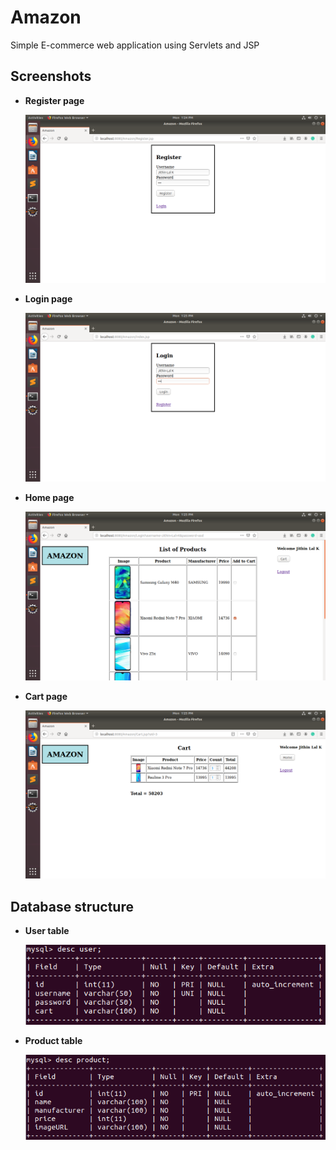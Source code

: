 # Amazon
Simple E-commerce web application using Servlets and JSP
## Screenshots
* **Register page**

    ![](https://raw.githubusercontent.com/jithinlalk/Amazon/master/Screenshots/Register.png)

* **Login page**

    ![](https://raw.githubusercontent.com/jithinlalk/Amazon/master/Screenshots/Login.png)

* **Home page**

    ![](https://raw.githubusercontent.com/jithinlalk/Amazon/master/Screenshots/Home.png)

* **Cart page**

    ![](https://raw.githubusercontent.com/jithinlalk/Amazon/master/Screenshots/Cart.png)
    
## Database structure
* **User table**

    ![](https://raw.githubusercontent.com/jithinlalk/Amazon/master/Screenshots/user.png)

* **Product table**

    ![](https://raw.githubusercontent.com/jithinlalk/Amazon/master/Screenshots/product.png)
